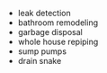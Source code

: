 - leak detection
- bathroom remodeling
- garbage disposal
- whole house repiping
- sump pumps
- drain snake